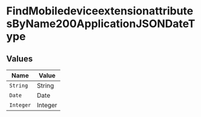 # FindMobiledeviceextensionattributesByName200ApplicationJSONDateType


## Values

| Name      | Value     |
| --------- | --------- |
| `String`  | String    |
| `Date`    | Date      |
| `Integer` | Integer   |